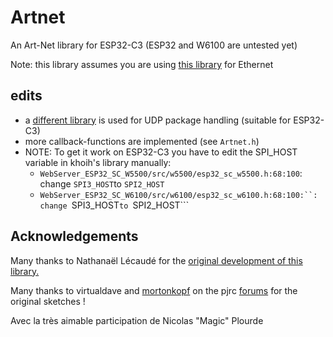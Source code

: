 # Artnet

An Art-Net library for ESP32-C3 (ESP32 and W6100 are untested yet)

Note: this library assumes you are using [this library](https://github.com/khoih-prog/AsyncUDP_ESP32_SC_Ethernet) for Ethernet

## edits
* a [different library](https://github.com/khoih-prog/AsyncUDP_ESP32_SC_Ethernet) is used for UDP package handling (suitable for ESP32-C3)
* more callback-functions are implemented (see ```Artnet.h```)
* NOTE: To get it work on ESP32-C3 you have to edit the SPI_HOST variable in khoih's library manually:
    * ```WebServer_ESP32_SC_W5500/src/w5500/esp32_sc_w5500.h:68:100```: change ```SPI3_HOST```to ```SPI2_HOST```
    * ```WebServer_ESP32_SC_W6100/src/w6100/esp32_sc_w6100.h:68:100:``: change ```SPI3_HOST```to ```SPI2_HOST```

## Acknowledgements

Many thanks to Nathanaël Lécaudé for the [original development of this library.](https://github.com/natcl/Artnet)

Many thanks to virtualdave and [mortonkopf](http://orchardelica.com/wp/artnet-multiple-universe-with-teensy-3-and-octows2811) on the pjrc [forums](http://forum.pjrc.com/threads/24688-Artnet-to-OctoWS2811?highlight=artnet) for the original sketches !

Avec la très aimable participation de Nicolas "Magic" Plourde
